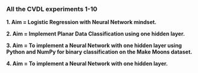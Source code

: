 ### All the CVDL experiments 1-10

**1. Aim = Logistic Regression with Neural Network mindset.**

**2. Aim = Implement Planar Data Classification using one hidden layer.**

**3. Aim = To implement a Neural Network with one hidden layer using Python and NumPy for binary classification on the Make Moons dataset.**

**4. Aim = To implement a Neural Network with one hidden layer.**
